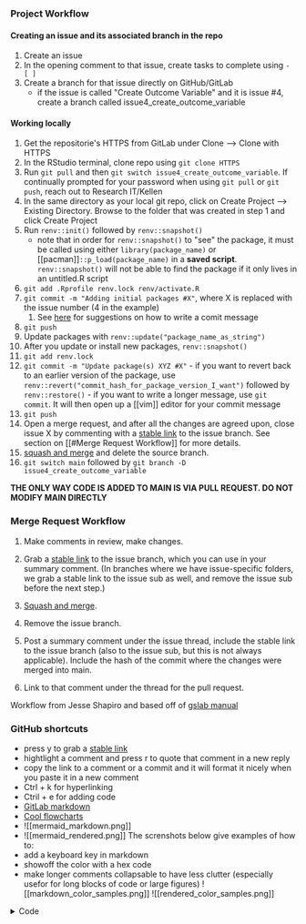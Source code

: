 ### Project Workflow

#### Creating an issue and its associated branch in the repo
1. Create an issue
2. In the opening comment to that issue, create tasks to complete using `- [ ]`  
3. Create a branch for that issue directly on GitHub/GitLab
	- if the issue is called "Create Outcome Variable" and it is issue #4, create a branch called issue4_create_outcome_variable

#### Working locally
1.  Get the repositorie's HTTPS  from GitLab under Clone --> Clone with HTTPS
2. In the RStudio terminal, clone repo using `git clone HTTPS`
3.  Run `git pull` and then `git switch issue4_create_outcome_variable`. If continually prompted for your password when using `git pull` or `git push`, reach out to Research IT/Kellen
4.  In the same directory as your local git repo, click on Create Project --> Existing Directory. Browse to the folder that was created in step 1 and click Create Project
5.  Run `renv::init()` followed by `renv::snapshot()`
    -   note that in order for `renv::snapshot()` to "see" the package, it must be called using either `library(package_name)` or [[pacman]]`::p_load(package_name)` in a **saved script**. `renv::snapshot()` will not be able to find the package if it only lives in an untitled.R script
6.  `git add .Rprofile renv.lock renv/activate.R`
7.  `git commit -m "Adding initial packages #X"`, where X is replaced with the issue number (4 in the example)
	1. See [here](https://cbea.ms/git-commit/) for suggestions on how to write a comit message
8.  `git push`
9.  Update packages with `renv::update("package_name_as_string")`
10.  After you update or install new packages, `renv::snapshot()`
11.  `git add renv.lock`
12.  `git commit -m "Update package(s) XYZ #X"`
    -   if you want to revert back to an earlier version of the package, use `renv::revert("commit_hash_for_package_version_I_want")` followed by `renv::restore()`
    - if you want to write a longer message, use `git commit`. It will then open up a [[vim]] editor for your commit message
13.  `git push`
14.  Open a merge request, and after all the changes are agreed upon, close issue X by commenting with a [stable link](https://docs.github.com/en/repositories/working-with-files/using-files/getting-permanent-links-to-files) to the issue branch. See section on [[#Merge Request Workflow]] for more details.
15.  [squash and merge](https://docs.gitlab.com/ee/user/project/merge_requests/squash_and_merge.html) and delete the source branch.
16.  `git switch main` followed by `git branch -D issue4_create_outcome_variable`

**THE ONLY WAY CODE IS ADDED TO MAIN IS VIA PULL REQUEST. DO NOT MODIFY MAIN DIRECTLY**

	
### Merge Request Workflow

1.  Make comments in review, make changes.
    
2.  Grab a [stable link](https://docs.github.com/en/repositories/working-with-files/using-files/getting-permanent-links-to-files) to the issue branch, which you can use in your summary comment. (In branches where we have issue-specific folders, we grab a stable link to the issue sub as well, and remove the issue sub before the next step.)
    
3.  [Squash and merge](https://docs.github.com/en/pull-requests/collaborating-with-pull-requests/incorporating-changes-from-a-pull-request/about-pull-request-merges#squash-and-merge-your-commits).
    
4.  Remove the issue branch.
    
5.  Post a summary comment under the issue thread, include the stable link to the issue branch (also to the issue sub, but this is not always applicable). Include the hash of the commit where the changes were merged into main.
    
6.  Link to that comment under the thread for the pull request.
    

Workflow from Jesse Shapiro and based off of [gslab manual](https://github.com/gslab-econ/lab-manual/wiki/Introduction)


### GitHub shortcuts

- press y to grab a [stable link](https://docs.github.com/en/repositories/working-with-files/using-files/getting-permanent-links-to-files)
- hightlight a comment and press r to quote that comment in a new reply
- copy the link to a comment or a commit and it will format it nicely when you paste it in a new comment
- Ctrl + k for hyperlinking
- Ctril + e for adding code 
-  [GitLab markdown](https://docs.gitlab.com/ee/user/markdown.html)
-   [Cool flowcharts](https://about.gitlab.com/handbook/tools-and-tips/mermaid/)
- ![[mermaid_markdown.png]]
- ![[mermaid_rendered.png]]
The screnshots below give examples of how to:
- add a keyboard key in markdown
- showoff the color with a hex code
- make longer comments collapsable to have less clutter (especially usefor for long blocks of code or large figures)
![[markdown_color_samples.png]]
![[rendered_color_samples.png]]
<details>
  <summary>Code</summary>
`print("This is collapsed, and is helpful for not crowding the text with code and figures")``

</details>










